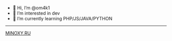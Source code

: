 - 👋 Hi, I’m @om4k1
- 👀 I’m interested in dev
- 🌱 I’m currently learning PHP/JS/JAVA/PYTHON

-----
<a href="https://minoxy.ru/">MINOXY.RU</a>

<!---
om4k1/om4k1 is a ✨ special ✨ repository because its `README.md` (this file) appears on your GitHub profile.
You can click the Preview link to take a look at your changes.
--->
